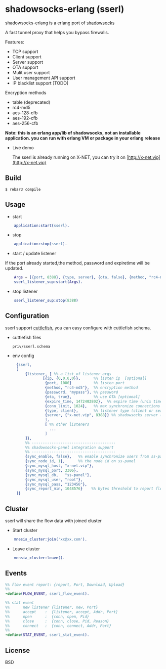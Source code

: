 shadowsocks-erlang (sserl)
=====

shadowsocks-erlang is a erlang port of [shadowsocks](https://github.com/shadowsocks/shadowsocks)

A fast tunnel proxy that helps you bypass firewalls.

Features:
- TCP  support
- Client support
- Server support
- OTA    support
- Mulit user support
- User management API support
- IP blacklist support [TODO]

Encryption methods
- table (deprecated)
- rc4-md5
- aes-128-cfb
- aes-192-cfb
- aes-256-cfb

**Note: this is an erlang app/lib of shadowsocks, not an installable application. 
  you can run with erlang VM or package in your erlang release**
  
* Live demo

  The sserl is already running on X-NET, you can try it on [http://x-net.vip](http://x-net.vip)
  
Build
-----

    $ rebar3 compile
    

Usage
-----

* start

```erlang
    application:start(sserl).
```

* stop

```erlang
    application:stop(sserl).
```

* start / update listener

 If the port already started,the method, password and expiretime will be updated.
    
```erlang
    Args = [{port, 8388}, {type, server}, {ota, false}, {method, "rc4-md5"},{password,"xx"}],
    sserl_listener_sup:start(Args).
```
  
* stop listener

```erlang
    sserl_listener_sup:stop(8388)
```

Configuration
-----

sserl support [cuttlefish](https://github.com/basho/cuttlefish), you can easy configure with cuttlefish schema.

* cuttlefish files

    `priv/sserl.schema`
    
* env config

```erlang
     {sserl,
     [
         {listener, [ %% a list of listener args
                 [{ip, {0,0,0,0}},      %% listen ip  [optional]
                  {port, 1080}          %% listen port
                  {method, "rc4-md5"},  %% encryption method
                  {password, "mypass"}, %% password
                  {ota, true},          %% use OTA [optional]
                  {expire_time, 1472402802},  %% expire time (unix time) [optional]
                  {conn_limit, 1024},   %% max synchronize connections on the port [optional]
                  {type, client},       %% listener type (client or server)
                  {server, {"x-net.vip", 8388}} %% shadowsocks server (client only) [optional]
                  ],
                  [ %% other listeners
                    ...
                  ]
         ]},
         %% --------------------------------------
         %% shadowsocks-panel integration support
         %% --------------------------------------
         {sync_enable, false},   %% enable synchronize users from ss-panel
         {sync_node_id, 1},      %% the node id on ss-panel
         {sync_mysql_host, "x-net.vip"}, 
         {sync_mysql_port, 3306},        
         {sync_mysql_db,   "ss-panel"}, 
         {sync_mysql_user, "root"},
         {sync_mysql_pass, "123456"},
         {sync_report_min, 1048576}    %% bytes threshold to report flow
     ]}
```

Cluster
-----

sserl will share the flow data with joined cluster

* Start cluster

```erlang
    mnesia_cluster:join('xx@xx.com').
```

* Leave cluster

```erlang
    mensia_cluster:leave().
```

Events
-----

```erlang
%% flow event report: {report, Port, Download, Upload}
%% 
-define(FLOW_EVENT, sserl_flow_event).

%% stat event
%%      new listener {listener, new, Port}
%%      accept    :  {listener, accept, Addr, Port}
%%      open      :  {conn, open, Pid}
%%      close     :  {conn, close, Pid, Reason}
%%      connect   :  {conn, connect, Addr, Port}
%% 
-define(STAT_EVENT, sserl_stat_event).
```

License
-----

BSD
